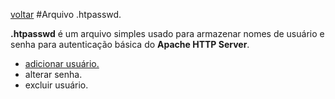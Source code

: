 [voltar](https://github.com/gustavomathias/musicall/blob/master/documentacao/README.md)
#Arquivo .htpasswd.

**.htpasswd** é um arquivo simples usado para armazenar nomes de usuário e senha para autenticação básica do **Apache HTTP Server**.

- [adicionar usuário.](https://github.com/gustavomathias/musicall/blob/master/documentacao/HTPASSWD_ADICIONAR.md)
- alterar senha.
- excluir usuário.